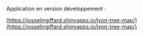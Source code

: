 Application en version développement :  

[https://josselingiffard.shinyapps.io/lyon-tree-map/](https://josselingiffard.shinyapps.io/lyon-tree-map/)